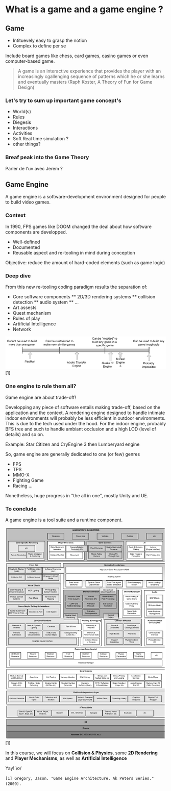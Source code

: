 # What is a game and a game engine ?

## Game
* Intituevely easy to grasp the notion
* Complex to define per se

Include board games like chess, card games, casino games or even computer-based game. 

> A game is an interactive experience that provides the player with an increasingly cgallenging sequence of patterns which he or she learns and eventually masters (Raph Koster, A Theory of Fun for Game Design)

### Let's try to sum up important game concept's

* World(s)
* Rules
* Diegesis
* Interactions
* Activities
* Soft Real time simulation ?
* other things?

### Breaf peak into the Game Theory
Parler de l'uv avec Jerem ?

## Game Engine

A game engine is a software-development environment designed for people to build video games.

### Context
In 1990, FPS games like DOOM changed the deal about how software components are developped.

* Well-defined
* Documented
* Reusable aspect and re-tooling in mind during conception

Objective: reduce the amount of hard-coded elements (such as game logic)

### Deep dive
From this new re-tooling coding paradigm results the separation of:
* Core software components
** 2D/3D rendering systems
** collision detection
** audio system
** ...
* Art assests
* Quest mechanism
* Rules of play
* Artificial Intelligence
* Network

![](resources/game_engine_reuseability_gamut.png) [1]

### One engine to rule them all?
Game engine are about trade-off!

Developping any piece of software entails making trade-off, based on the application and the context.
A rendering engine designed to handle intimate indoor environments will probably be less efficient in outdoor environments. This is due to the tech used under the hood. For the indoor engine, probably BFS tree and such to handle ambiant occlusion and a high LOD (level of details) and so on.

Example:
Star Citizen and CryEngine 3 then Lumberyard engine

So, game engine are generally dedicated to one (or few) genres
* FPS
* TPS
* MMO-X
* Fighting Game
* Racing
...

Nonetheless, huge progress in "the all in one", mostly Unity and UE.

### To conclude
A game engine is a tool suite and a runtime component.

![](resources/runtime_game_engine.png) [1]

In this course, we will focus on **Collision & Physics**, some **2D Rendering** and **Player Mechanisms**, as well as **Artificial Intelligence**

Yay! \o/


`[1] Gregory, Jason. "Game Engine Architecture. Ak Peters Series." (2009).`